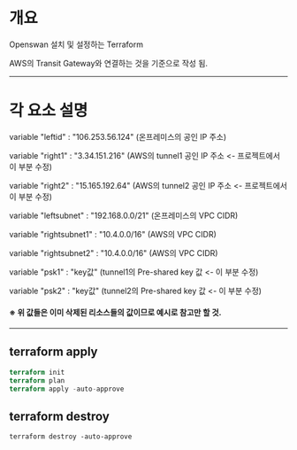 # 개요

Openswan 설치 및 설정하는 Terraform

AWS의 Transit Gateway와 연결하는 것을 기준으로 작성 됨.

- - -

# 각 요소 설명

variable "leftid" : "106.253.56.124" (온프레미스의 공인 IP 주소)

variable "right1" : "3.34.151.216" (AWS의 tunnel1 공인 IP 주소 <- 프로젝트에서 이 부분 수정)

variable "right2" : "15.165.192.64" (AWS의 tunnel2 공인 IP 주소 <- 프로젝트에서 이 부분 수정)

variable "leftsubnet" : "192.168.0.0/21" (온프레미스의 VPC CIDR)

variable "rightsubnet1" : "10.4.0.0/16" (AWS의 VPC CIDR)

variable "rightsubnet2" : "10.4.0.0/16" (AWS의 VPC CIDR)

variable "psk1" : "key값" (tunnel1의 Pre-shared key 값 <- 이 부분 수정)

variable "psk2" : "key값" (tunnel2의 Pre-shared key 값 <- 이 부분 수정)

#### ※ 위 값들은 이미 삭제된 리소스들의 값이므로 예시로 참고만 할 것.

- - -

## terraform apply
``` terraform
terraform init 
terraform plan 
terraform apply -auto-approve
``` 

## terraform destroy
``` terrafom
terraform destroy -auto-approve
```
